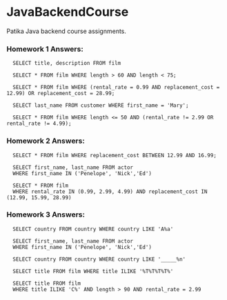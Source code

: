 # JavaBackendCourse
Patika Java backend course assignments.

### Homework 1 Answers:

```MySql
  SELECT title, description FROM film

  SELECT * FROM film WHERE length > 60 AND length < 75;

  SELECT * FROM film WHERE (rental_rate = 0.99 AND replacement_cost = 12.99) OR replacement_cost = 28.99;

  SELECT last_name FROM customer WHERE first_name = 'Mary';

  SELECT * FROM film WHERE length <= 50 AND (rental_rate != 2.99 OR rental_rate != 4.99);
```
### Homework 2 Answers:

```MySql
  SELECT * FROM film WHERE replacement_cost BETWEEN 12.99 AND 16.99;

  SELECT first_name, last_name FROM actor
  WHERE first_name IN ('Penelope', 'Nick','Ed')

  SELECT * FROM film
  WHERE rental_rate IN (0.99, 2.99, 4.99) AND replacement_cost IN (12.99, 15.99, 28.99)
```

### Homework 3 Answers:

```MySql
  SELECT country FROM country WHERE country LIKE 'A%a'

  SELECT first_name, last_name FROM actor
  WHERE first_name IN ('Penelope', 'Nick','Ed')

  SELECT country FROM country WHERE country LIKE '_____%n'

  SELECT title FROM film WHERE title ILIKE '%T%T%T%T%'

  SELECT title FROM film
  WHERE title ILIKE 'C%' AND length > 90 AND rental_rate = 2.99
```



